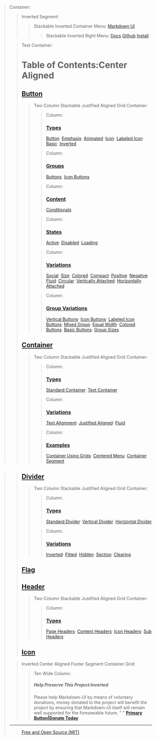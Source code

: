 > Container:
> > Inverted Segment:
> > > Stackable Inverted Container Menu:
> > > [Markdown UI](http：//jjuliano.github.io/markdown-ui "basic")
> > > > Stackable Inverted Right Menu:
> > > > [Docs](toc.html "active")
> > > > [Github](https：//github.com/jjuliano/markdown-ui)
> > > > [Install](../index.html#install)
>
> <!-- -->
> > Text Container:
> > # Table of Contents:Center Aligned
> > ## [Button](button.html#button)
> > > Two Column Stackable Justified Aligned Grid Container:
> > > > Column:
> > > > ### [Types](button.html#types)
> > > > [Button](button.html#simple-button)&#183;
> > > > [Emphasis](button.html#emphasis)&#183;
> > > > [Animated](button.html#animated)&#183;
> > > > [Icon](button.html#icon)&#183;
> > > > [Labeled Icon](button.html#labeled-icon)&#183;
> > > > [Basic](button.html#basic-button)&#183;
> > > > [Inverted](button.html#inverted)
> > >
> > > <!-- -->
> > > > Column:
> > > > ### [Groups](button.html#groups)
> > > > [Buttons](button.html#buttons)&#183;
> > > > [Icon Buttons](button.html#icon-buttons)
> > >
> > > <!-- -->
> > > > Column:
> > > > ### [Content](button.html#content)
> > > > [Conditionals](button.html#conditionals)
> > >
> > > <!-- -->
> > > > Column:
> > > > ### [States](button.html#states)
> > > > [Active](button.html#active)&#183;
> > > > [Disabled](button.html#disabled)&#183;
> > > > [Loading](button.html#loading)
> > >
> > > <!-- -->
> > > > Column:
> > > > ### [Variations](button.html#variations)
> > > > [Social](button.html#social)&#183;
> > > > [Size](button.html#size)&#183;
> > > > [Colored](button.html#colored)&#183;
> > > > [Compact](button.html#compact)&#183;
> > > > [Positive](button.html#positive)&#183;
> > > > [Negative](button.html#negative)&#183;
> > > > [Fluid](button.html#fluid)&#183;
> > > > [Circular](button.html#circular)&#183;
> > > > [Vertically Attached](button.html#vertically-attached)&#183;
> > > > [Horizontally Attached](button.html#horizontally-attached)
> > >
> > > <!-- -->
> > > > Column:
> > > > ### [Group Variations](button.html#group-variations)
> > > > [Vertical Buttons](button.html#vertical-buttons)&#183;
> > > > [Icon Buttons](button.html#icon-buttons)&#183;
> > > > [Labeled Icon Buttons](button.html#labeled-icon-buttons)&#183;
> > > > [Mixed Group](button.html#mixed-group)&#183;
> > > > [Equal Width](button.html#equal-width)&#183;
> > > > [Colored Buttons](button.html#colored-buttons)&#183;
> > > > [Basic Buttons](button.html#basic-buttons)&#183;
> > > > [Group Sizes](button.html#group-sizes)
> >
> > <!-- -->
> > ## [Container](container.html#container)
> > > Two Column Stackable Justified Aligned Grid Container:
> > > > Column:
> > > > ### [Types](container.html#types)
> > > > [Standard Container](container.html#standard-container)&#183;
> > > > [Text Container](container.html#text-container)
> > >
> > > <!-- -->
> > > > Column:
> > > > ### [Variations](container.html#variations)
> > > > [Text Alignment](container.html#text-alignment)&#183;
> > > > [Justified Aligned](container.html#justified-aligned)&#183;
> > > > [Fluid](container.html#fluid)
> > >
> > > <!-- -->
> > > > Column:
> > > > ### [Examples](container.html#examples)
> > > > [Container Using Grids](container.html#container-using-grids)&#183;
> > > > [Centered Menu](container.html#centered-menu)&#183;
> > > > [Container Segment](container.html#container-segment)

> >
> > <!-- -->
> > ## [Divider](divider.html#divider)
> > > Two Column Stackable Justified Aligned Grid Container:
> > > > Column:
> > > > ### [Types](divider.html#types)
> > > > [Standard Divider](divider.html#standard-divider)&#183;
> > > > [Vertical Divider](divider.html#vertical-divider)&#183;
> > > > [Horizontal Divider](divider.html#horizontal-divider)
> > >
> > > <!-- -->
> > > > Column:
> > > > ### [Variations](divider.html#variations)
> > > > [Inverted](divider.html#inverted-divider)&#183;
> > > > [Fitted](divider.html#fitted-divider)&#183;
> > > > [Hidden](divider.html#hidden-divider)&#183;
> > > > [Section](divider.html#section-divider)&#183;
> > > > [Clearing](divider.html#clearing-divider)
> >
> > <!-- -->
> > ## [Flag](flag.html#flag)
> >
> > <!-- -->
> > ## [Header](header.html#header)
> > > Two Column Stackable Justified Aligned Grid Container:
> > > > Column:
> > > > ### [Types](header.html#types)
> > > > [Page Headers](header.html#page-headers)&#183;
> > > > [Content Headers](header.html#content-headers)&#183;
> > > > [Icon Headers](header.html#icon-headers)&#183;
> > > > [Sub Headers](header.html#sub-headers)&#183;
> >
> > <!-- -->
> > ## [Icon](icon.html#icon)
> >
>
> <!-- -->
> > Inverted Center Aligned Footer Segment Container Grid:
> > > Ten Wide Column:
> > > ##### Help Preserve This Project:Inverted
> > > Please help Markdown-UI by means of voluntary donations, money donated to the project will benefit the project by ensuring that Markdown-UI itself will remain well supported for the foreseeable future.
> > > " "
> > > [__Primary Button|Donate Today__](PAYPAL_BUTTON)
> ____
> > [Free and Open Source (MIT)](http：//markdown-ui.mit-license.org)
